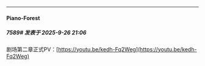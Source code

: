 ﻿
*****

####  Piano-Forest  
##### 7589#       发表于 2025-9-26 21:06

剧场第二章正式PV：[https://youtu.be/kedh-Fq2Weg](https://youtu.be/kedh-Fq2Weg)

